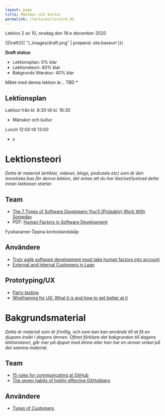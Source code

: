 ```yaml
---
layout: page
title: Mänskor och kultur
permalink: /lectures/lecture_02
---
```


Lektion 2 av 10, onsdag den 16:e december 2020

![Draft]({{ "/_images/draft.png" | prepend: site.baseurl }})

**Draft status**:

* Lektionsplan: 0% klar
* Lektionsteori: 40% klar
* Bakgrunds litteratur: 40% klar


Målet med denna lektion är... TBD
* 

## Lektionsplan
Lektion från kl. 8:30 till kl. 16:30

* Mänskor och kultur

Lunch 12:00 till 13:00

* x

# Lektionsteori
*Detta är material (artiklar, videoer, blogs, podcasts etc) som är den teoretiska bas för denna lektion, det antas att du har läst/set/lystnad detta innan lektionen starter.*

## Team
* [The 7 Types of Software Developers You’ll (Probably) Work With Someday](https://www.7pace.com/blog/the-7-types-of-software-developers-youll-probably-work-with-someday)
* PDF: [Human Factors in Software Development](http://publications.lib.chalmers.se/records/fulltext/126748.pdf)

Fysikaramer
Öppna kontoslandskåp

## Användere
* [Truly agile software development must take human factors into account](https://www.orianaworld.com/post/truly-agile-software-development-must-take-human-factors-into-account)
* [External and Internal Customers in Lean](https://www.velaction.com/external-and-internal-customers/)

## Prototyping/UX
* [Party testing](https://medium.com/blixtdunder/party-testing-3c26d3f0e2ec)
* [Wireframing for UX: What it is and how to get better at it](https://www.youtube.com/watch?v=8-vTd7GRk-w)

# Bakgrundsmaterial

*Detta är material som är frivillig, och som kan kan används till at få en djupare insikt i dagens ämnen. Oftast förklara det bakgrunden till dagens lektionsteori, går mer på djupet med ämne eller han har en annan vinkel på det samma material.*

## Team
* [15 rules for communicating at GitHub](https://ben.balter.com/2014/11/06/rules-of-communicating-at-github/)
* [The seven habits of highly effective GitHubbers](https://ben.balter.com/2016/09/13/seven-habits-of-highly-effective-githubbers/)

## Användere
* [Types of Customers](https://dcmlearning.ie/lean-course-content/lean-six-sigma-types-of-customers.html)
